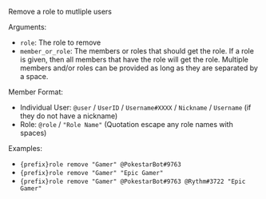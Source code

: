 Remove a role to mutliple users

Arguments:
* `role`: The role to remove
* `member_or_role`: The members or roles that should get the role. If a role is given, then all members that have the role will get the role. Multiple members and/or roles can be provided as long as they are separated by a space.

Member Format:
* Individual User: `@user` / `UserID` / `Username#XXXX` / `Nickname` / `Username` (if they do not have a nickname)
* Role: `@role` / `"Role Name"` (Quotation escape any role names with spaces)

Examples:
* `{prefix}role remove "Gamer" @PokestarBot#9763`
* `{prefix}role remove "Gamer" "Epic Gamer"`
* `{prefix}role remove "Gamer" @PokestarBot#9763 @Rythm#3722 "Epic Gamer"`
